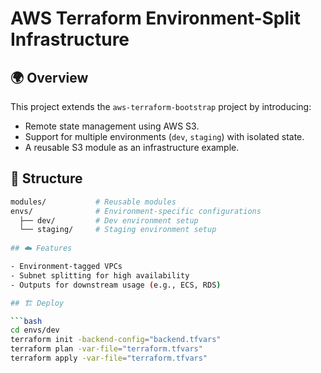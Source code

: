 # AWS Terraform Environment-Split Infrastructure

## 🌍 Overview

This project extends the `aws-terraform-bootstrap` project by introducing:

- Remote state management using AWS S3.
- Support for multiple environments (`dev`, `staging`) with isolated state.
- A reusable S3 module as an infrastructure example.

## 📂 Structure

```bash
modules/           # Reusable modules
envs/              # Environment-specific configurations
  ├── dev/         # Dev environment setup
  └── staging/     # Staging environment setup
  
## ☁️ Features

- Environment-tagged VPCs
- Subnet splitting for high availability
- Outputs for downstream usage (e.g., ECS, RDS)

## 🏗️ Deploy

```bash
cd envs/dev
terraform init -backend-config="backend.tfvars"
terraform plan -var-file="terraform.tfvars"
terraform apply -var-file="terraform.tfvars"



